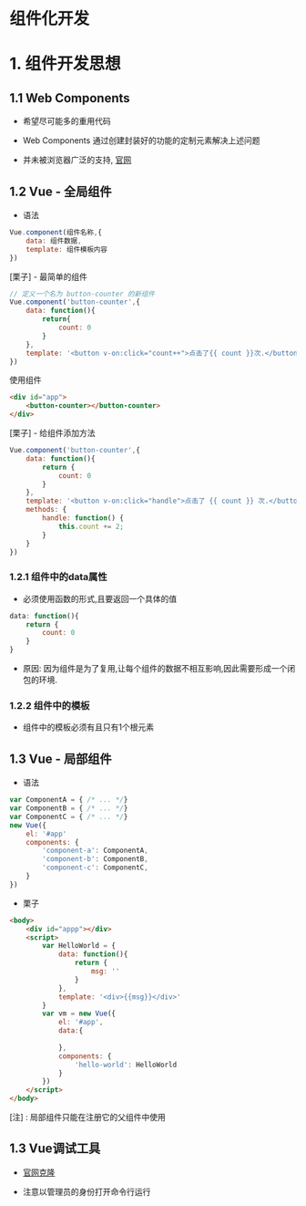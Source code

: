 # 组件化开发

# 1. 组件开发思想

## 1.1 Web Components

- 希望尽可能多的重用代码
- Web Components 通过创建封装好的功能的定制元素解决上述问题

- 并未被浏览器广泛的支持, [官网](https://developer.mozilla.org/zh-CN/docs/Web/Web_Components)

## 1.2 Vue - 全局组件

- 语法

```js
Vue.component(组件名称,{
    data: 组件数据,
    template: 组件模板内容
})
```

[栗子] - 最简单的组件

```js
// 定义一个名为 button-counter 的新组件
Vue.component('button-counter',{
    data: function(){
        return{
            count: 0
        }
    },
    template: '<button v-on:click="count++">点击了{{ count }}次.</button>'
})
```

使用组件

```html
<div id="app">
    <button-counter></button-counter>
</div>
```

[栗子] - 给组件添加方法

```js
Vue.component('button-counter',{
    data: function(){
        return {
            count: 0
        }
    },
    template: '<button v-on:click="handle">点击了 {{ count }} 次.</button>',
    methods: {
        handle: function() {
            this.count += 2;
        }
    }
})
```

### 1.2.1 组件中的data属性

- 必须使用函数的形式,且要返回一个具体的值

```js
data: function(){
    return {
        count: 0
    }
}
```

- 原因: 因为组件是为了复用,让每个组件的数据不相互影响,因此需要形成一个闭包的环境.

### 1.2.2 组件中的模板

- 组件中的模板必须有且只有1个根元素

## 1.3 Vue - 局部组件

- 语法

```js
var ComponentA = { /* ... */}
var ComponentB = { /* ... */}
var ComponentC = { /* ... */}
new Vue({
    el: '#app'
    components: {
    	'component-a': ComponentA,
    	'component-b': ComponentB,
    	'component-c': ComponentC,
	}
})
```

- 栗子

```html
<body>
    <div id="appp"></div>
    <script>
        var HelloWorld = {
            data: function(){
                return {
                    msg: ''
                }
            },
            template: '<div>{{msg}}</div>'
        }
        var vm = new Vue({
            el: '#app',
            data:{
                
            },
            components: {
                'hello-world': HelloWorld
            }
        })
    </script>
</body> 
```

[注] : 局部组件只能在注册它的父组件中使用



## 1.3 Vue调试工具

- [官网克隆](https://github.com/vuejs/vue-devtools)

- 注意以管理员的身份打开命令行运行

